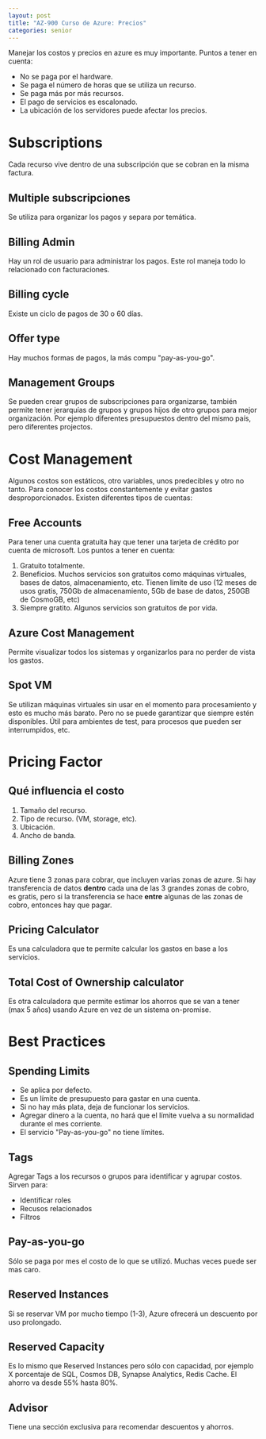 ```yaml
---
layout: post
title: "AZ-900 Curso de Azure: Precios"
categories: senior
---
```


Manejar los costos y precios en azure<!--more--> es muy importante. Puntos a tener en cuenta:

- No se paga por el hardware.
- Se paga el número de horas que se utiliza un recurso.
- Se paga más por más recursos.
- El pago de servicios es escalonado.
- La ubicación de los servidores puede afectar los precios.

# Subscriptions

Cada recurso vive dentro de una subscripción que se cobran en la misma factura.

## Multiple subscripciones

Se utiliza para organizar los pagos y separa por temática.

## Billing Admin

Hay un rol de usuario para administrar los pagos. Este rol maneja todo lo relacionado con facturaciones.

## Billing cycle

Existe un ciclo de pagos de 30 o 60 días.

## Offer type

Hay muchos formas de pagos, la más compu "pay-as-you-go".

## Management Groups

Se pueden crear grupos de subscripciones para organizarse, también permite tener jerarquías de grupos y grupos hijos de otro grupos para mejor organización. Por ejemplo diferentes presupuestos dentro del mismo país, pero diferentes projectos.

# Cost Management

Algunos costos son estáticos, otro variables, unos predecibles y otro no tanto. Para conocer los costos constantemente y evitar gastos desproporcionados.
Existen diferentes tipos de cuentas:

## Free Accounts

Para tener una cuenta gratuita hay que tener una tarjeta de crédito por cuenta de microsoft. Los puntos a tener en cuenta:

1. Gratuito totalmente.
2. Beneficios. Muchos servicios son gratuitos como máquinas virtuales, bases de datos, almacenamiento, etc. Tienen límite de uso (12 meses de usos gratis, 750Gb de almacenamiento, 5Gb de base de datos, 250GB de CosmoGB, etc)
3. Siempre gratito. Algunos servicios son gratuitos de por vida.

## Azure Cost Management

Permite visualizar todos los sistemas y organizarlos para no perder de vista los gastos.

## Spot VM

Se utilizan máquinas virtuales sin usar en el momento para procesamiento y esto es mucho más barato. Pero no se puede garantizar que siempre estén disponibles. Útil para ambientes de test, para procesos que pueden ser interrumpidos, etc.

# Pricing Factor

## Qué influencia el costo

1. Tamaño del recurso.
2. Tipo de recurso. (VM, storage, etc).
3. Ubicación.
4. Ancho de banda.

## Billing Zones

Azure tiene 3 zonas para cobrar, que incluyen varias zonas de azure. Si hay transferencia de datos **dentro** cada una de las 3 grandes zonas de cobro, es gratis, pero si la transferencia se hace **entre** algunas de las zonas de cobro, entonces hay que pagar.

## Pricing Calculator

Es una calculadora que te permite calcular los gastos en base a los servicios.

## Total Cost of Ownership calculator

Es otra calculadora que permite estimar los ahorros que se van a tener (max 5 años) usando Azure en vez de un sistema on-promise.

# Best Practices

## Spending Limits

- Se aplica por defecto.
- Es un límite de presupuesto para gastar en una cuenta.
- Si no hay más plata, deja de funcionar los servicios.
- Agregar dinero a la cuenta, no hará que el límite vuelva a su normalidad durante el mes corriente.
- El servicio "Pay-as-you-go" no tiene límites.

## Tags

Agregar Tags a los recursos o grupos para identificar y agrupar costos. Sirven para:

- Identificar roles
- Recusos relacionados
- Filtros

## Pay-as-you-go

Sólo se paga por mes el costo de lo que se utilizó. Muchas veces puede ser mas caro.

## Reserved Instances

Si se reservar VM por mucho tiempo (1-3), Azure ofrecerá un descuento por uso prolongado.

## Reserved Capacity

Es lo mismo que Reserved Instances pero sólo con capacidad, por ejemplo X porcentaje de SQL, Cosmos DB, Synapse Analytics, Redis Cache.
El ahorro va desde 55% hasta 80%.

## Advisor

Tiene una sección exclusiva para recomendar descuentos y ahorros.
